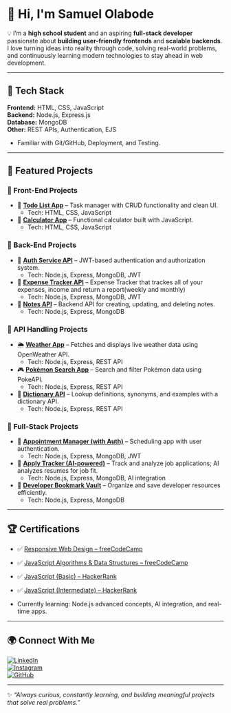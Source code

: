 # 👋 Hi, I'm **Samuel Olabode**  

💡 I’m a **high school student** and an aspiring **full-stack developer** passionate about **building user-friendly frontends** and **scalable backends**.  
I love turning ideas into reality through code, solving real-world problems, and continuously learning modern technologies to stay ahead in web development.  

---

## 🚀 Tech Stack  

**Frontend:** HTML, CSS, JavaScript  
**Backend:** Node.js, Express.js  
**Database:** MongoDB  
**Other:** REST APIs, Authentication, EJS  

- Familiar with Git/GitHub, Deployment, and Testing.

---

## 📌 Featured Projects  

### 🔹 Front-End Projects
- 📝 [**Todo List App**](https://github.com/DevOlabode/todoList-App) – Task manager with CRUD functionality and clean UI.  
  - Tech: HTML, CSS, JavaScript  
- 🧮 [**Calculator App**](https://github.com/DevOlabode/simple-calculator-app) – Functional calculator built with JavaScript.  
  - Tech: HTML, CSS, JavaScript  

### 🔹 Back-End Projects
- 🔑 [**Auth Service API**](https://github.com/DevOlabode/auth-service-API) – JWT-based authentication and authorization system.  
  - Tech: Node.js, Express, MongoDB, JWT
- 🔑 [**Expense Tracker API**](https://github.com/DevOlabode/expense-tracker-API) – Expense Tracker that trackes all of your expenses, income and return a report(weekly and monthly)
  - Tech: Node.js, Express, MongoDB, JWT
- 📝 [**Notes API**](https://github.com/DevOlabode/notes_API) – Backend API for creating, updating, and deleting notes.  
  - Tech: Node.js, Express, MongoDB  

### 🔹 API Handling Projects
- 🌦 [**Weather App**](https://github.com/DevOlabode/weather-App) – Fetches and displays live weather data using OpenWeather API.  
  - Tech: Node.js, Express, REST API  
- 🎮 [**Pokémon Search App**](https://github.com/DevOlabode/pokemon-website) – Search and filter Pokémon data using PokeAPI.  
  - Tech: Node.js, Express, REST API  
- 📖 [**Dictionary API**](https://github.com/DevOlabode/DIctionary-with-API) – Lookup definitions, synonyms, and examples with a dictionary API.  
  - Tech: Node.js, Express, REST API  

### 🔹 Full-Stack Projects 
- 📅 [**Appointment Manager (with Auth)**](https://github.com/DevOlabode/appointment-manager-with-auth) – Scheduling app with user authentication.  
  - Tech: Node.js, Express, MongoDB, JWT  
- 📂 [**Apply Tracker (AI-powered)**](https://github.com/DevOlabode/apply-tracker-final) – Track and analyze job applications; AI analyzes resumes for job fit.  
  - Tech: Node.js, Express, MongoDB, AI integration  
- 🔖 [**Developer Bookmark Vault**](https://github.com/DevOlabode/developer-bookmark-vault) – Organize and save developer resources efficiently.  
  - Tech: Node.js, Express, MongoDB  

---

## 🏆 Certifications  

- ✅ [Responsive Web Design – freeCodeCamp](https://www.freecodecamp.org/certification/DevOlabode/responsive-web-design)  
- ✅ [JavaScript Algorithms & Data Structures – freeCodeCamp](https://www.freecodecamp.org/certification/DevOlabode/javascript-algorithms-and-data-structures-v8)  
- ✅ [JavaScript (Basic) – HackerRank](https://www.hackerrank.com/certificates/884b42dc829d)  
- ✅ [JavaScript (Intermediate) – HackerRank](https://www.hackerrank.com/certificates/ca76dd870b7f)  

- Currently learning: Node.js advanced concepts, AI integration, and real-time apps.

---

## 🌍 Connect With Me  

[![LinkedIn](https://img.shields.io/badge/LinkedIn-0A66C2?style=for-the-badge&logo=linkedin&logoColor=white)](https://linkedin.com/in/Samuelolabode)  
[![Instagram](https://img.shields.io/badge/Instagram-E4405F?style=for-the-badge&logo=instagram&logoColor=white)](https://www.instagram.com/devolabode/)  
[![GitHub](https://img.shields.io/badge/GitHub-181717?style=for-the-badge&logo=github&logoColor=white)](https://github.com/DevOlabode)  

---

✨ *“Always curious, constantly learning, and building meaningful projects that solve real problems.”*
